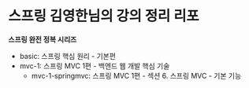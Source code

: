 # 스프링 김영한님의 강의 정리 리포

**스프링 완전 정복 시리즈**

- basic: 스프링 핵심 원리 - 기본편
- mvc-1: 스프링 MVC 1편 - 백엔드 웹 개발 핵심 기술
    - mvc-1-springmvc: 스프링 MVC 1편 - 섹션 6. 스프링 MVC - 기본 기능
